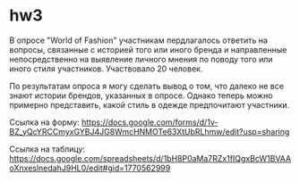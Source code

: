 # hw3

В опросе "World of Fashion" участникам пердлагалось ответить на вопросы, связанные с историей того или иного бренда и направленные непосредственно на выявление личного мнения по поводу того или иного стиля участников. Участвовало 20 человек.

По результатам опроса я могу сделать вывод о том, что далеко не все знают истории брендов, указанных в опросе. Однако теперь можно примерно представить, какой стиль в одежде предпочитают участники.

Ссылка на форму: https://docs.google.com/forms/d/1v-BZ_yQcYRCCmyxGYBJ4JG8WmcHNMOTe63XtUbRLhmw/edit?usp=sharing

Ссылка на таблицу: https://docs.google.com/spreadsheets/d/1bH8P0aMa7RZx1fIQgxBcW1BVAAoXnxeslnedahJ9HL0/edit#gid=1770562999

